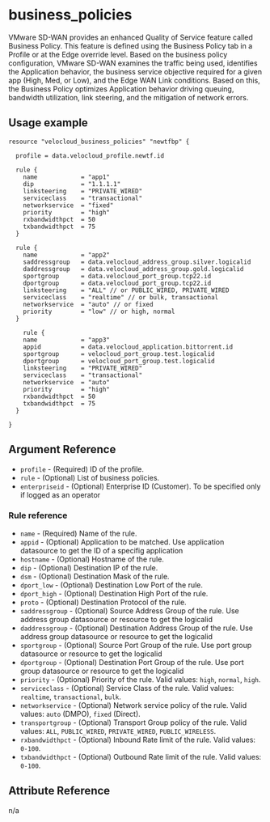 # business_policies
VMware SD-WAN provides an enhanced Quality of Service feature called Business Policy. This feature is defined using the Business Policy tab in a Profile or at the Edge override level.
Based on the business policy configuration, VMware SD-WAN examines the traffic being used, identifies the Application behavior, the business service objective required for a given app (High, Med, or Low), and the Edge WAN Link conditions. Based on this, the Business Policy optimizes Application behavior driving queuing, bandwidth utilization, link steering, and the mitigation of network errors.

## Usage example

```hcl
resource "velocloud_business_policies" "newtfbp" {

  profile = data.velocloud_profile.newtf.id

  rule {
    name            = "app1"
    dip             = "1.1.1.1"
    linksteering    = "PRIVATE_WIRED"
    serviceclass    = "transactional"
    networkservice  = "fixed"
    priority        = "high"
    rxbandwidthpct  = 50
    txbandwidthpct  = 75
  }

  rule {
    name            = "app2"
    saddressgroup   = data.velocloud_address_group.silver.logicalid
    daddressgroup   = data.velocloud_address_group.gold.logicalid
    sportgroup      = data.velocloud_port_group.tcp22.id
    dportgroup      = data.velocloud_port_group.tcp22.id
    linksteering    = "ALL" // or PUBLIC_WIRED, PRIVATE_WIRED
    serviceclass    = "realtime" // or bulk, transactional
    networkservice  = "auto" // or fixed
    priority        = "low" // or high, normal
  }

    rule {
    name            = "app3"
    appid           = data.velocloud_application.bittorrent.id
    sportgroup      = velocloud_port_group.test.logicalid
    dportgroup      = velocloud_port_group.test.logicalid
    linksteering    = "PRIVATE_WIRED"
    serviceclass    = "transactional"
    networkservice  = "auto"
    priority        = "high"
    rxbandwidthpct  = 50
    txbandwidthpct  = 75
  }

}
```

## Argument Reference

* `profile` - (Required) ID of the profile.
* `rule` - (Optional) List of business policies.
* `enterpriseid` - (Optional) Enterprise ID (Customer). To be specified only if logged as an operator

### Rule reference
* `name` - (Required) Name of the rule.
* `appid` - (Optional) Application to be matched. Use application datasource to get the ID of a specifig application
* `hostname` - (Optional) Hostname of the rule.
* `dip` - (Optional) Destination IP of the rule.
* `dsm` - (Optional) Destination Mask of the rule.
* `dport_low` - (Optional) Destination Low Port of the rule.
* `dport_high` - (Optional) Destination High Port of the rule.
* `proto` - (Optional) Destination Protocol of the rule.
* `saddressgroup` - (Optional) Source Address Group of the rule. Use address group datasource or resource to get the logicalid
* `daddressgroup` - (Optional) Destination Address Group of the rule. Use address group datasource or resource to get the logicalid
* `sportgroup` - (Optional) Source Port Group of the rule. Use port group datasource or resource to get the logicalid
* `dportgroup` - (Optional) Destination Port Group of the rule. Use port group datasource or resource to get the logicalid
* `priority` - (Optional) Priority of the rule. Valid values: `high`, `normal`, `high`.
* `serviceclass` - (Optional) Service Class of the rule. Valid values: `realtime`, `transactional`, `bulk`.
* `networkservice` - (Optional) Network service policy of the rule. Valid values: `auto` (DMPO), `fixed` (Direct).
* `transportgroup` - (Optional) Transport Group policy of the rule. Valid values: `ALL`, `PUBLIC_WIRED`, `PRIVATE_WIRED`, `PUBLIC_WIRELESS`.
* `rxbandwidthpct` - (Optional) Inbound Rate limit of the rule. Valid values: `0-100`.
* `txbandwidthpct` - (Optional) Outbound Rate limit of the rule. Valid values: `0-100`.

## Attribute Reference

n/a